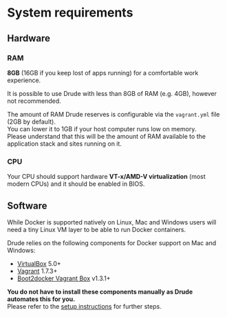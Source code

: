 # System requirements

## Hardware

### RAM

**8GB** (16GB if you keep lost of apps running) for a comfortable work experience.  

It is possible to use Drude with less than 8GB of RAM (e.g. 4GB), however not recommended.  

The amount of RAM Drude reserves is configurable via the `vagrant.yml` file (2GB by default).  
You can lower it to 1GB if your host computer runs low on memory.  
Please understand that this will be the amount of RAM available to the application stack and sites running on it.

### CPU

Your CPU should support hardware **VT-x/AMD-V virtualization** (most modern CPUs) and it should be enabled in BIOS.

## Software

While Docker is supported natively on Linux, Mac and Windows users will need a tiny Linux VM layer to be able to run Docker containers.

Drude relies on the following components for Docker support on Mac and Windows:

- [VirtualBox](https://www.virtualbox.org) 5.0+
- [Vagrant](https://www.vagrantup.com) 1.7.3+
- [Boot2docker Vagrant Box](https://github.com/blinkreaction/boot2docker-vagrant) v1.3.1+

**You do not have to install these components manually as Drude automates this for you.**  
Please refer to the [setup instructions](/README.md#setup) for further steps.